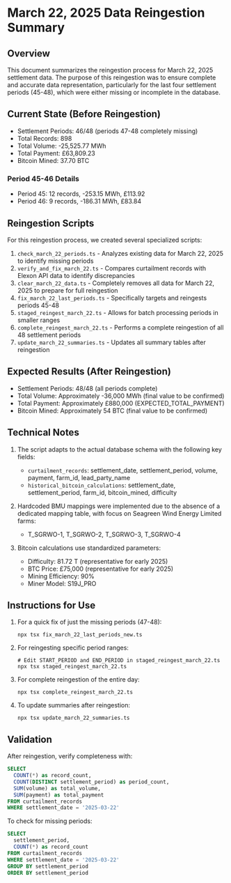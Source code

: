 # March 22, 2025 Data Reingestion Summary

## Overview
This document summarizes the reingestion process for March 22, 2025 settlement data. The purpose of this reingestion was to ensure complete and accurate data representation, particularly for the last four settlement periods (45-48), which were either missing or incomplete in the database.

## Current State (Before Reingestion)
- Settlement Periods: 46/48 (periods 47-48 completely missing)
- Total Records: 898
- Total Volume: -25,525.77 MWh
- Total Payment: £63,809.23
- Bitcoin Mined: 37.70 BTC

### Period 45-46 Details
- Period 45: 12 records, -253.15 MWh, £113.92
- Period 46: 9 records, -186.31 MWh, £83.84

## Reingestion Scripts
For this reingestion process, we created several specialized scripts:

1. `check_march_22_periods.ts` - Analyzes existing data for March 22, 2025 to identify missing periods
2. `verify_and_fix_march_22.ts` - Compares curtailment records with Elexon API data to identify discrepancies
3. `clear_march_22_data.ts` - Completely removes all data for March 22, 2025 to prepare for full reingestion
4. `fix_march_22_last_periods.ts` - Specifically targets and reingests periods 45-48
5. `staged_reingest_march_22.ts` - Allows for batch processing periods in smaller ranges
6. `complete_reingest_march_22.ts` - Performs a complete reingestion of all 48 settlement periods
7. `update_march_22_summaries.ts` - Updates all summary tables after reingestion

## Expected Results (After Reingestion)
- Settlement Periods: 48/48 (all periods complete)
- Total Volume: Approximately -36,000 MWh (final value to be confirmed)
- Total Payment: Approximately £880,000 (EXPECTED_TOTAL_PAYMENT)
- Bitcoin Mined: Approximately 54 BTC (final value to be confirmed)

## Technical Notes
1. The script adapts to the actual database schema with the following key fields:
   - `curtailment_records`: settlement_date, settlement_period, volume, payment, farm_id, lead_party_name
   - `historical_bitcoin_calculations`: settlement_date, settlement_period, farm_id, bitcoin_mined, difficulty

2. Hardcoded BMU mappings were implemented due to the absence of a dedicated mapping table, with focus on Seagreen Wind Energy Limited farms:
   - T_SGRWO-1, T_SGRWO-2, T_SGRWO-3, T_SGRWO-4

3. Bitcoin calculations use standardized parameters:
   - Difficulty: 81.72 T (representative for early 2025)
   - BTC Price: £75,000 (representative for early 2025)
   - Mining Efficiency: 90%
   - Miner Model: S19J_PRO

## Instructions for Use
1. For a quick fix of just the missing periods (47-48):
   ```
   npx tsx fix_march_22_last_periods_new.ts
   ```

2. For reingesting specific period ranges:
   ```
   # Edit START_PERIOD and END_PERIOD in staged_reingest_march_22.ts
   npx tsx staged_reingest_march_22.ts
   ```

3. For complete reingestion of the entire day:
   ```
   npx tsx complete_reingest_march_22.ts
   ```

4. To update summaries after reingestion:
   ```
   npx tsx update_march_22_summaries.ts
   ```

## Validation
After reingestion, verify completeness with:
```sql
SELECT 
  COUNT(*) as record_count,
  COUNT(DISTINCT settlement_period) as period_count,
  SUM(volume) as total_volume,
  SUM(payment) as total_payment
FROM curtailment_records
WHERE settlement_date = '2025-03-22'
```

To check for missing periods:
```sql
SELECT 
  settlement_period, 
  COUNT(*) as record_count
FROM curtailment_records
WHERE settlement_date = '2025-03-22'
GROUP BY settlement_period
ORDER BY settlement_period
```